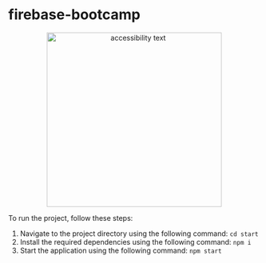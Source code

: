 # firebase-bootcamp

<p align="center">

  <img src="https://firebasestorage.googleapis.com/v0/b/linux-gec.appspot.com/o/firebase-poster.jpg?alt=media&token=c78601f1-0c96-4613-be22-fbd8c98f9f70" width="350" alt="accessibility text">
</p>

To run the project, follow these steps:

1. Navigate to the project directory using the following command: 
  ```cd start```
2. Install the required dependencies using the following command:
   ```npm i```
3. Start the application using the following command:
   ```npm start```
